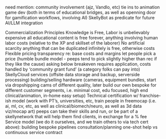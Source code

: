 need mention:
 community involvement (ajz, Vandlo, etc)
tie ins to animation game dev (both in terms of educational bridges, as well as openning door for gamification workflows, involving AI)
SkellyBot as predicate for future AI/LLM integration

Commercialization 
Principles
Knowledge is Free, Labor is unbelievably expensive 
all educational content is free forever, anything involving human labor costs (relative to the XP and skillset of the laborer)
No artificial scarcity
anything that can be duplicated infinitely is free, otherwise costs
Flexible pricing 
transparency re: base costs and margins
let people pick a price (humble bundle model - peeps tend to pick slightly higher than rec if they like the cause) 
asking below breakeven requires application, costs handled by ‘community grant fund’ (a category folks can pay into)
SkellyCloud services (offsite data storage and backup, serverside processing)
building/selling hardware (cameras, equipment bundles, start via dropshipping cams of different quality, later build our own bespoke for different customer segments, i.e. minimal cost, edu focused, high end clinical/animation, in-home easy setup)
Technical certification w/ franchise-ish model (work with PT’s, universities, etc, train people in freemocap (i.e. ai, ml, cv, etc, as well as clinical/biomech/neuro, as well as 3d data viz/mocap art) 
peeps can take their skills and run, or be part of a skellynetwork that will help them find clients, in exchange for a % fee
Service model (we do it ourselves, and we train others to via tech cert above):
building bespoke pipelines
consultation/planning
one-shot help vs continuous service contract

